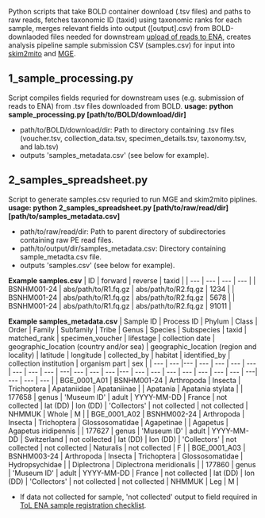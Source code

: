 Python scripts that take BOLD container download (.tsv files) and paths to raw reads, fetches taxonomic ID (taxid) using taxonomic ranks for each sample, merges relevant fields into output ([output].csv) from BOLD-downlaoded files needed for downstream [upload of reads to ENA](https://github.com/bge-barcoding/ena-read-upload), creates analysis pipeline sample submission CSV (samples.csv) for input into [skim2mito](https://github.com/o-william-white/skim2mito) and [MGE](https://github.com/bge-barcoding/MitoGeneExtractor-BGE).



## 1_sample_processing.py ##
Script compiles fields requried for downstream uses (e.g. submission of reads to ENA) from .tsv files downloaded from BOLD. 
**usage: python sample_processing.py [path/to/BOLD/download/dir]**
- path/to/BOLD/download/dir: Path to directory containing .tsv files (voucher.tsv, collection_data.tsv, specimen_details.tsv, taxonomy.tsv, and lab.tsv)
- outputs 'samples_metadata.csv' (see below for example).


## 2_samples_spreadsheet.py ##
Script to generate samples.csv requried to run MGE and skim2mito piplines.
**usage: python 2_samples_spreadsheet.py [path/to/raw/read/dir] [path/to/samples_metadata.csv]**
- path/to/raw/read/dir: Path to parent directory of subdirectories containing raw PE read files.
- path/to/output/dir/samples_metadata.csv: Directory containing sample_metadta.csv file.
- outputs 'samples.csv' (see below for example).



**Example samples.csv**
| ID  | forward | reverse | taxid |
| --- | --- | --- | --- |
| BSNHM001-24  | abs/path/to/R1.fq.gz  | abs/path/to/R2.fq.gz | 1234 |
| BSNHM001-24 | abs/path/to/R1.fq.gz  | abs/path/to/R2.fq.gz | 5678 |
| BSNHM001-24 | abs/path/to/R1.fq.gz | abs/path/to/R2.fq.gz |  91011 |



**Example samples_metadata.csv**
| Sample ID | Process ID  | Phylum | Class | Order | Family | Subfamily | Tribe | Genus | Species | Subspecies | taxid | matched_rank | specimen_voucher | lifestage | collection date | geographic_location (country and/or sea) | geographic_location (region and locality) | latitude | longitude | collected_by | habitat | identified_by | collection institution | organism part | sex |
| --- | --- |--- | --- | --- | --- | --- | --- | --- | --- | ---| --- | --- | --- |--- | --- | --- | --- | --- | --- | --- | --- | ---| --- | --- | --- |
| BGE_0001_A01  | BSNHM001-24 | Arthropoda | Insecta | Trichoptera | Apataniidae | Apataniinae | | Apatania | Apatania stylata | | 177658 | genus | 'Museum ID' | adult | YYYY-MM-DD | France | not collected | lat (DD) | lon (DD) | 'Collectors' | not collected | not collected | NHMMUK | Whole | M |
| BGE_0001_A02 | BSNHM002-24 | Arthropoda | Insecta | Trichoptera | Glossosomatidae | Agapetinae | | Agapetus | Agapetus iridipennis | | 177627 | genus | 'Museum ID' | adult | YYYY-MM-DD | Switzerland | not collected | lat (DD) | lon (DD) | 'Collectors' | not collected | not collected | Naturalis | not collected | F |
| BGE_0001_A03 | BSNHM003-24 | Arthropoda | Insecta | Trichoptera | Glossosomatidae | Hydropsychidae | | Diplectrona | Diplectrona meridionalis | | 177860 | genus | 'Museum ID' | adult | YYYY-MM-DD |  France | not collected | lat (DD) | lon (DD) | 'Collectors' | not collected | not collected | NHMMUK | Leg | M |

- If data not collected for sample, 'not collected' output to field required in [ToL ENA sample registration checklist](https://www.ebi.ac.uk/ena/browser/view/ERC000053).
